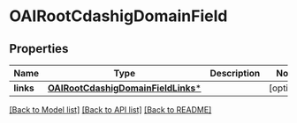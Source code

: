 # OAIRootCdashigDomainField

## Properties
Name | Type | Description | Notes
------------ | ------------- | ------------- | -------------
**links** | [**OAIRootCdashigDomainFieldLinks***](OAIRootCdashigDomainFieldLinks.md) |  | [optional] 

[[Back to Model list]](../README.md#documentation-for-models) [[Back to API list]](../README.md#documentation-for-api-endpoints) [[Back to README]](../README.md)


